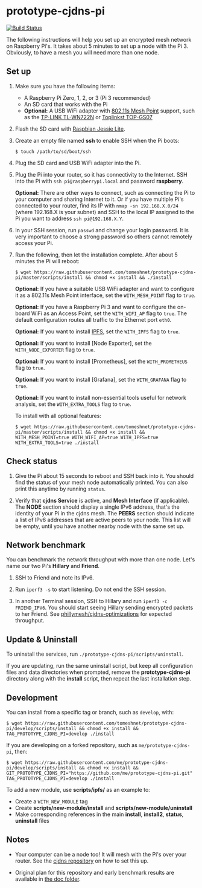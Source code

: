 # prototype-cjdns-pi

[![Build Status](https://travis-ci.org/tomeshnet/prototype-cjdns-pi.svg?branch=master)](https://travis-ci.org/tomeshnet/prototype-cjdns-pi)

The following instructions will help you set up an encrypted mesh network on Raspberry Pi's. It takes about 5 minutes to set up a node with the Pi 3. Obviously, to have a mesh you will need more than one node.

## Set up

1. Make sure you have the following items:

    * A Raspberry Pi Zero, 1, 2, or 3 (Pi 3 recommended)
    * An SD card that works with the Pi
    * **Optional:** A USB WiFi adapter with [802.11s Mesh Point](https://github.com/o11s/open80211s/wiki/HOWTO) support, such as the [TP-LINK TL-WN722N](http://www.tp-link.com/en/products/details/TL-WN722N.html) or [Toplinkst TOP-GS07](https://github.com/tomeshnet/documents/blob/master/technical/20170208_mesh-point-with-topgs07-rt5572.md)

1. Flash the SD card with [Raspbian Jessie Lite](https://www.raspberrypi.org/downloads/raspbian/).

1. Create an empty file named **ssh** to enable SSH when the Pi boots:

    ```
    $ touch /path/to/sd/boot/ssh
    ```

1. Plug the SD card and USB WiFi adapter into the Pi.

1. Plug the Pi into your router, so it has connectivity to the Internet. SSH into the Pi with `ssh pi@raspberrypi.local` and password **raspberry**.

    **Optional:** There are other ways to connect, such as connecting the Pi to your computer and sharing Internet to it. Or if you have multiple Pi's connected to your router, find its IP with `nmap -sn 192.168.X.0/24` (where 192.168.X is your subnet) and SSH to the local IP assigned to the Pi you want to address `ssh pi@192.168.X.Y`.

1. In your SSH session, run `passwd` and change your login password. It is very important to choose a strong password so others cannot remotely access your Pi.

1. Run the following, then let the installation complete. After about 5 minutes the Pi will reboot:

    ```
    $ wget https://raw.githubusercontent.com/tomeshnet/prototype-cjdns-pi/master/scripts/install && chmod +x install && ./install
    ```

    **Optional:** If you have a suitable USB WiFi adapter and want to configure it as a 802.11s Mesh Point interface, set the `WITH_MESH_POINT` flag to `true`.

    **Optional:** If you have a Raspberry Pi 3 and want to configure the on-board WiFi as an Access Point, set the `WITH_WIFI_AP` flag to `true`. The default configuration routes all traffic to the Ethernet port `eth0`.

    **Optional:** If you want to install [IPFS](https://ipfs.io), set the `WITH_IPFS` flag to `true`.

    **Optional:** If you want to install [Node Exporter], set the `WITH_NODE_EXPORTER` flag to `true`.

    **Optional:** If you want to install [Prometheus], set the `WITH_PROMETHEUS` flag to `true`.

    **Optional:** If you want to install [Grafana], set the `WITH_GRAFANA` flag to `true`.

    **Optional:** If you want to install non-essential tools useful for network analysis, set the `WITH_EXTRA_TOOLS` flag to `true`.

    To install with all optional features:

    ```
    $ wget https://raw.githubusercontent.com/tomeshnet/prototype-cjdns-pi/master/scripts/install && chmod +x install && WITH_MESH_POINT=true WITH_WIFI_AP=true WITH_IPFS=true WITH_EXTRA_TOOLS=true ./install
    ```

## Check status

1. Give the Pi about 15 seconds to reboot and SSH back into it. You should find the status of your mesh node automatically printed. You can also print this anytime by running `status`.

1. Verify that **cjdns Service** is active, and **Mesh Interface** (if applicable). The **NODE** section should display a single IPv6 address, that's the identity of your Pi in the cjdns mesh. The **PEERS** section should indicate a list of IPv6 addresses that are active peers to your node. This list will be empty, until you have another nearby node with the same set up.

## Network benchmark

You can benchmark the network throughput with more than one node. Let's name our two Pi's **Hillary** and **Friend**.

1. SSH to Friend and note its IPv6.

1. Run `iperf3 -s` to start listening. Do not end the SSH session.

1. In another Terminal session, SSH to Hillary and run `iperf3 -c FRIEND_IPV6`. You should start seeing Hillary sending encrypted packets to her Friend. See [phillymesh/cjdns-optimizations](https://github.com/phillymesh/cjdns-optimizations) for expected throughput.

## Update & Uninstall

To uninstall the services, run `./prototype-cjdns-pi/scripts/uninstall`.

If you are updating, run the same uninstall script, but keep all configuration files and data directories when prompted, remove the **prototype-cjdns-pi** directory along with the **install** script, then repeat the last installation step.

## Development

You can install from a specific tag or branch, such as `develop`, with:

```
$ wget https://raw.githubusercontent.com/tomeshnet/prototype-cjdns-pi/develop/scripts/install && chmod +x install && TAG_PROTOTYPE_CJDNS_PI=develop ./install
```

If you are developing on a forked repository, such as `me/prototype-cjdns-pi`, then:

```
$ wget https://raw.githubusercontent.com/me/prototype-cjdns-pi/develop/scripts/install && chmod +x install && GIT_PROTOTYPE_CJDNS_PI="https://github.com/me/prototype-cjdns-pi.git" TAG_PROTOTYPE_CJDNS_PI=develop ./install
```

To add a new module, use **scripts/ipfs/** as an example to:

* Create a `WITH_NEW_MODULE` tag
* Create **scripts/new-module/install** and **scripts/new-module/uninstall**
* Make corresponding references in the main **install**, **install2**, **status**, **uninstall** files

## Notes

* Your computer can be a node too! It will mesh with the Pi's over your router. See the [cjdns repository](https://github.com/cjdelisle/cjdns) on how to set this up.

* Original plan for this repository and early benchmark results are available in [the doc folder](https://github.com/tomeshnet/prototype-cjdns-pi/blob/master/docs/).
